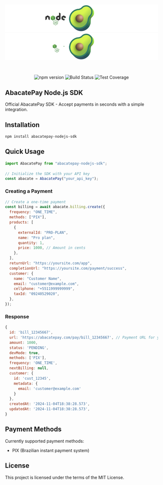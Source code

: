 <p align="center">
  <img src="https://github.com/AbacatePay/abacatepay-nodejs-sdk/blob/main/assets/branco.png?raw=true#gh-light-mode-only" alt="AbacatePay SDK"  style="max-width: 100%;">
  <img src="https://github.com/AbacatePay/abacatepay-nodejs-sdk/blob/main/assets/preto.png?raw=true#gh-dark-mode-only" alt="AbacatePay SDK" style="max-width: 100%;">
</p>
&nbsp;
<p align="center" style=style="margin-top">
  <img alt="npm version" src="https://img.shields.io/npm/v/abacatepay-nodejs-sdk/1.3.1">
  <img alt="Build Status" src="https://img.shields.io/badge/build-passing-brightgreen">
  <img alt="Test Coverage" src="https://img.shields.io/badge/coverage-80%25-yellow">
</p>

## AbacatePay Node.js SDK

Official AbacatePay SDK - Accept payments in seconds with a simple integration.

## Installation

```bash
npm install abacatepay-nodejs-sdk
```

## Quick Usage

```js
import AbacatePay from "abacatepay-nodejs-sdk";

// Initialize the SDK with your API key
const abacate = AbacatePay("your_api_key");
```

### Creating a Payment

```js
// Create a one-time payment
const billing = await abacate.billing.create({
  frequency: "ONE_TIME",
  methods: ["PIX"],
  products: [
    {
      externalId: "PRO-PLAN",
      name: "Pro plan",
      quantity: 1,
      price: 1000, // Amount in cents
    },
  ],
  returnUrl: "https://yoursite.com/app",
  completionUrl: "https://yoursite.com/payment/success",
  customer: {
    name: "Customer Name",
    email: "customer@example.com",
    cellphone: "+5511999999999",
    taxId: "09240529020",
  },
});
```

### Response

```js
{
  id: 'bill_12345667',
  url: 'https://abacatepay.com/pay/bill_12345667', // Payment URL for your customer
  amount: 1000,
  status: 'PENDING',
  devMode: true,
  methods: ['PIX'],
  frequency: 'ONE_TIME',
  nextBilling: null,
  customer: {
    id: 'cust_12345',
    metadata: {
      email: 'customer@example.com'
    }
  },
  createdAt: '2024-11-04T18:38:28.573',
  updatedAt: '2024-11-04T18:38:28.573',
}
```

## Payment Methods

Currently supported payment methods:

- PIX (Brazilian instant payment system)

## License

This project is licensed under the terms of the MIT License.
